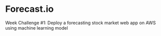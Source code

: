 # Forecast.io
Week Challenge #1: Deploy a forecasting stock market web app on AWS using machine learning model
